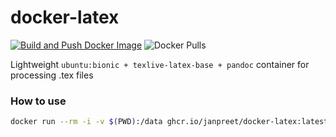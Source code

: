 # docker-latex 
[![Build and Push Docker Image](https://github.com/janpreet/docker-latex/actions/workflows/docker-image.yaml/badge.svg)](https://github.com/janpreet/docker-latex/actions/workflows/docker-image.yaml) ![Docker Pulls](https://img.shields.io/docker/pulls/janpreet/latex)

Lightweight `ubuntu:bionic + texlive-latex-base + pandoc` container for processing .tex files

### How to use

```bash
docker run --rm -i -v $(PWD):/data ghcr.io/janpreet/docker-latex:latest pdflatex doc.tex
```
